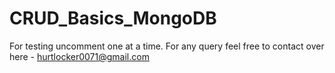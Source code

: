 # CRUD_Basics_MongoDB
For testing uncomment one at a time.
For any query feel free to contact over here - 
hurtlocker0071@gmail.com
